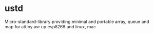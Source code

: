 # ustd
Micro-standard-library providing minimal and portable array, queue and map for attiny avr up esp8266 and linux, mac
